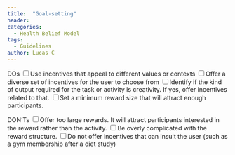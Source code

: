 ```yaml
---
title:  "Goal-setting"
header:
categories:
  - Health Belief Model
tags:
  - Guidelines
author: Lucas C
---
```


DOs
<input type="checkbox">Use incentives that appeal to different values or contexts
<input type="checkbox">Offer a diverse set of incentives for the user to choose from
<input type="checkbox">Identify if the kind of output required for the task or activity is creativity. If yes, offer incentives related to that.
<input type="checkbox">Set a minimum reward size that will attract enough participants.

DON’Ts
<input type="checkbox">Offer too large rewards. It will attract participants interested in the reward rather than the activity.
<input type="checkbox">Be overly complicated with the reward structure.
<input type="checkbox">Do not offer incentives that can insult the user (such as a gym membership after a diet study)
